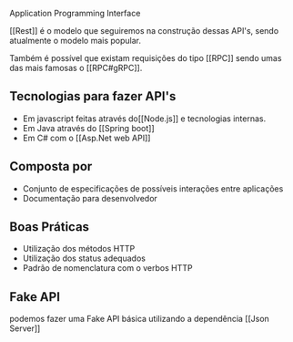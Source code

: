 
Application Programming Interface

[[Rest]] é o modelo que seguiremos na construção dessas API's, sendo atualmente o modelo mais popular.

Também é possível que existam requisições do tipo [[RPC]] sendo umas das mais famosas o [[RPC#gRPC]].

## Tecnologias para fazer API's

- Em javascript feitas através do[[Node.js]] e tecnologias internas.
- Em Java através do [[Spring boot]]
- Em C# com o [[Asp.Net web API]]

## Composta por

- Conjunto de especificações de possíveis interações entre aplicações
- Documentação para desenvolvedor

## Boas Práticas

- Utilização dos métodos HTTP
- Utilização dos status adequados
- Padrão de nomenclatura com o verbos HTTP

## Fake API

podemos fazer uma Fake API básica utilizando a dependência [[Json Server]]
